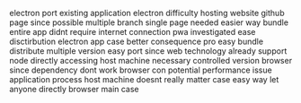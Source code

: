 electron port existing application electron difficulty hosting website github page since possible multiple branch single page needed easier way bundle entire app didnt require internet connection pwa investigated ease disctirbution electron app case better consequence pro easy bundle distribute multiple version easy port since web technology already support node directly accessing host machine necessary controlled version browser since dependency dont work browser con potential performance issue application process host machine doesnt really matter case easy way let anyone directly browser main case